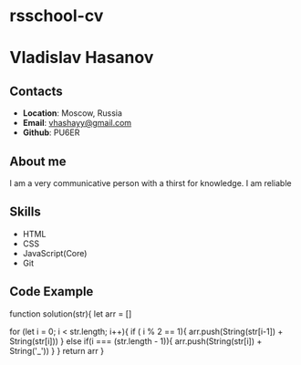 # rsschool-cv
# Vladislav Hasanov

## Contacts

* __Location__: Moscow, Russia
* __Email__: vhashayy@gmail.com
* __Github__: PU6ER
## About me

I am a very communicative person with a thirst for knowledge. I am reliable

## Skills 
* HTML
* CSS
* JavaScript(Core)
* Git 
## Code Example 

function solution(str){
  let arr = []
 
   for (let i = 0; i < str.length; i++){
     if ( i % 2 == 1){
       arr.push(String(str[i-1]) + String(str[i]))
     }
     else if(i === (str.length - 1)){
       arr.push(String(str[i]) + String('_'))
     }
   }
  return arr
}





